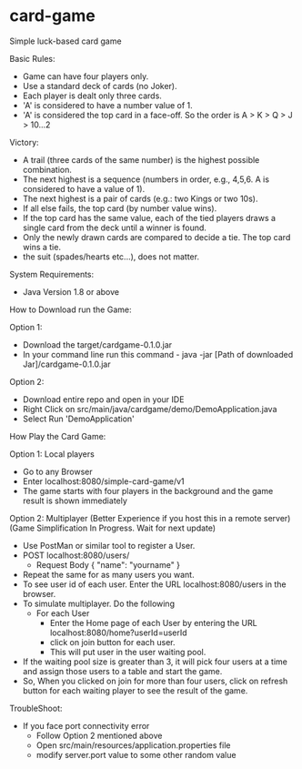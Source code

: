 # card-game

Simple luck-based card game

Basic Rules:
- Game can have four players only.
- Use a standard deck of cards (no Joker).
- Each player is dealt only three cards.
- 'A' is considered to have a number value of 1.
- 'A' is considered the top card in a face-off. So the order is A > K > Q > J > 10...2

Victory:
- A trail (three cards of the same number) is the highest possible combination.
- The next highest is a sequence (numbers in order, e.g., 4,5,6. A is considered to have a
value of 1).
- The next highest is a pair of cards (e.g.: two Kings or two 10s).
- If all else fails, the top card (by number value wins).
- If the top card has the same value, each of the tied players draws a single card from the
deck until a winner is found.
- Only the newly drawn cards are compared to decide a tie. The top card wins a tie.
- the suit (spades/hearts etc...), does not matter.


System Requirements:
- Java Version 1.8 or above

How to Download run the Game:

Option 1:
-  Download the target/cardgame-0.1.0.jar
-  In your command line run this command - java -jar [Path of downloaded Jar]/cardgame-0.1.0.jar

Option 2:
- Download entire repo and open in your IDE
- Right Click on src/main/java/cardgame/demo/DemoApplication.java
- Select Run 'DemoApplication'

How Play the Card Game:

Option 1: Local players
- Go to any Browser
- Enter localhost:8080/simple-card-game/v1
- The game starts with four players in the background and the game result is shown immediately

Option 2: Multiplayer (Better Experience if you host this in a remote server)
(Game Simplification In Progress. Wait for next update)
- Use PostMan or similar tool to register a User.
- POST localhost:8080/users/ 
  - Request Body { "name": "yourname" } 
- Repeat the same for as many users you want.
- To see user id of each user. Enter the URL localhost:8080/users in the browser.
- To simulate multiplayer. Do the following
  - For each User
    - Enter the Home page of each User by entering the URL localhost:8080/home?userId=userId
    - click on join button for each user. 
    - This will put user in the user waiting pool.
- If the waiting pool size is greater than 3, it will pick four users at a time and assign those users to a table and start the game.
- So, When you clicked on join for more than four users, click on refresh button for each waiting player to see the result of the game.

TroubleShoot:
- If you face port connectivity error
  - Follow Option 2 mentioned above
  - Open src/main/resources/application.properties file
  - modify server.port value to some other random value




